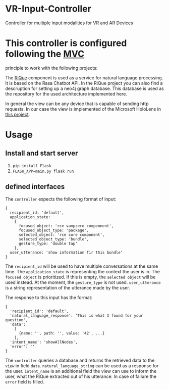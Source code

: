 # VR-Input-Controller
Controller for multiple input modalities for VR and AR Devices

# This controller is configured following the [MVC](https://en.wikipedia.org/wiki/Model%E2%80%93view%E2%80%93controller) 
principle to work with the following projects:

The [RiQue](https://github.com/Pseipel/RiQue) component is used as a service for natural language processing. 
It is based on the Rasa Chatbot API. In the RiQue project you can also find a descruption for setting up 
a neo4j graph database. This database is used as the repository for the used architecture implemented here.

In general the view can be any device that is capable of sending http requests. 
In our case the view is implemented of the Microsoft HoloLens in [this project](https://github.com/DLR-SC/holo-island-viz).

# Usage

## Install and start server

1. `pip install Flask` 
2. `FLASK_APP=main.py flask run` 

## defined interfaces

The `controller` expects the following format of input:

```
{
  recipient_id: 'default',
  application_state: 
    {
      focused_object: 'rce vampzero compeonent',
      focused_object_type: 'package',
      selected_object: 'rce core component',
      selected_object_type: 'bundle',
      gesture_type: 'double tap'
    },
  user_utterance: 'show information fir this bundle'
}
```

The `recipient_id` will be used to have multiple conversations at the same time.
The `application_state` is representing the context the user is in. The `focused object` is prioritized. 
If this is empty, the `selected object` will be used instead. At the moment, the `gesture_type` is not used. 
`user_utterance` is a string representation of the utterance made by the user.

The response to this input has the format:
```
{
  'recipient_id': 'default',
  'natural_language_response': 'This is what I found for your question',
  'data': 
    [
      {name: '', path: '', value: '42', ...}
    ],
  'intent_name': 'showAllNodes',
  'error': ''
}
```

The `controller` queries a database and returns the retrieved data to the `view` in field `data`. 
`natural_language_string` can be used as a response for the user. 
`intent_name` is an additional field the view can use to inform the user, what the RiQue extracted out of his utterance.
In case of failure the `error` field is filled.


